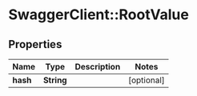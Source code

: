 # SwaggerClient::RootValue

## Properties
Name | Type | Description | Notes
------------ | ------------- | ------------- | -------------
**hash** | **String** |  | [optional] 


